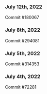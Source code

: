 ### July 12th, 2022

Commit #180067

### July 8th, 2022

Commit #294081

### July 5th, 2022

Commit #314353


### July 4th, 2022

Commit #72281
